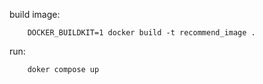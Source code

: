build image:
```
    DOCKER_BUILDKIT=1 docker build -t recommend_image .
```
run:
```
    doker compose up
```